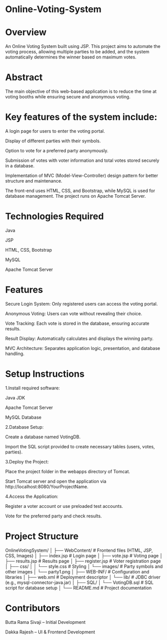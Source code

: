 # Online-Voting-System

# Overview

An Online Voting System built using JSP. This project aims to automate the voting process, allowing multiple parties to be added, and the system automatically determines the winner based on maximum votes.

# Abstract

The main objective of this web-based application is to reduce the time at voting booths while ensuring secure and anonymous voting.

# Key features of the system include:

A login page for users to enter the voting portal.

Display of different parties with their symbols.

Option to vote for a preferred party anonymously.

Submission of votes with voter information and total votes stored securely in a database.

Implementation of MVC (Model-View-Controller) design pattern for better structure and maintenance.

The front-end uses HTML, CSS, and Bootstrap, while MySQL is used for database management. The project runs on Apache Tomcat Server.

# Technologies Required

Java

JSP

HTML, CSS, Bootstrap

MySQL

Apache Tomcat Server

# Features

Secure Login System: Only registered users can access the voting portal.

Anonymous Voting: Users can vote without revealing their choice.

Vote Tracking: Each vote is stored in the database, ensuring accurate results.

Result Display: Automatically calculates and displays the winning party.

MVC Architecture: Separates application logic, presentation, and database handling.

# Setup Instructions

1.Install required software:

Java JDK

Apache Tomcat Server

MySQL Database

2.Database Setup:

Create a database named VotingDB.

Import the SQL script provided to create necessary tables (users, votes, parties).

3.Deploy the Project:

Place the project folder in the webapps directory of Tomcat.

Start Tomcat server and open the application via http://localhost:8080/YourProjectName.

4.Access the Application:

Register a voter account or use preloaded test accounts.

Vote for the preferred party and check results.

# Project Structure
OnlineVotingSystem/
│
├── WebContent/                 # Frontend files (HTML, JSP, CSS, Images)
│   ├── index.jsp               # Login page
│   ├── vote.jsp                # Voting page
│   ├── results.jsp             # Results page
│   ├── register.jsp            # Voter registration page
│   ├── css/
│   │   └── style.css           # Styling
│   └── images/                 # Party symbols and other images
│       └── party1.png
│
├── WEB-INF/                    # Configuration and libraries
│   ├── web.xml                 # Deployment descriptor
│   └── lib/                    # JDBC driver (e.g., mysql-connector-java.jar)
│
├── SQL/
│   └── VotingDB.sql            # SQL script for database setup
│
└── README.md                   # Project documentation


# Contributors

Butta Rama Sivaji – Initial Development

Dakka Rajesh – UI & Frontend Development
